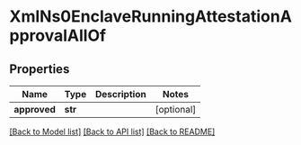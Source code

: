 # XmlNs0EnclaveRunningAttestationApprovalAllOf

## Properties
Name | Type | Description | Notes
------------ | ------------- | ------------- | -------------
**approved** | **str** |  | [optional] 

[[Back to Model list]](../README.md#documentation-for-models) [[Back to API list]](../README.md#documentation-for-api-endpoints) [[Back to README]](../README.md)


